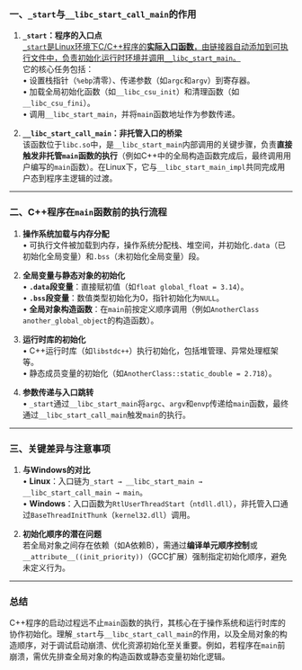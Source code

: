 
### 一、`_start`与`__libc_start_call_main`的作用
1. **`_start`：程序的入口点**  
   <u>`_start`是Linux环境下C/C++程序的**实际入口函数**，由链接器自动添加到可执行文件中，负责初始化运行时环境并调用`__libc_start_main`。</u>  
   它的核心任务包括：  
   • 设置栈指针（`%ebp`清零）、传递参数（如`argc`和`argv`）到寄存器。  
   • 加载全局初始化函数（如`__libc_csu_init`）和清理函数（如`__libc_csu_fini`）。  
   • 调用`__libc_start_main`，并将`main`函数地址作为参数传递。  

2. **`__libc_start_call_main`：非托管入口的桥梁**  
   该函数位于`libc.so`中，是`__libc_start_main`内部调用的关键步骤，负责**直接触发非托管`main`函数的执行**（例如C++中的全局构造函数完成后，最终调用用户编写的`main`函数）。在Linux下，它与`__libc_start_main_impl`共同完成用户态到程序主逻辑的过渡。

---

### 二、C++程序在`main`函数前的执行流程
1. **操作系统加载与内存分配**  
   • 可执行文件被加载到内存，操作系统分配栈、堆空间，并初始化`.data`（已初始化全局变量）和`.bss`（未初始化全局变量）段。  

2. **全局变量与静态对象的初始化**  
   • **`.data`段变量**：直接赋初值（如`float global_float = 3.14`）。  
   • **`.bss`段变量**：数值类型初始化为0，指针初始化为`NULL`。  
   • **全局对象构造函数**：在`main`前按定义顺序调用（例如`AnotherClass another_global_object`的构造函数）。  

3. **运行时库的初始化**  
   • C++运行时库（如`libstdc++`）执行初始化，包括堆管理、异常处理框架等。  
   • 静态成员变量的初始化（如`AnotherClass::static_double = 2.718`）。  

4. **参数传递与入口跳转**  
   • `_start`通过`__libc_start_main`将`argc`、`argv`和`envp`传递给`main`函数，最终通过`__libc_start_call_main`触发`main`的执行。

---

### 三、关键差异与注意事项
1. **与Windows的对比**  
   • **Linux**：入口链为`_start → __libc_start_main → __libc_start_call_main → main`。  
   • **Windows**：入口函数为`RtlUserThreadStart`（`ntdll.dll`），非托管入口通过`BaseThreadInitThunk`（`kernel32.dll`）调用。  

2. **初始化顺序的潜在问题**  
   若全局对象之间存在依赖（如A依赖B），需通过**编译单元顺序控制**或`__attribute__((init_priority))`（GCC扩展）强制指定初始化顺序，避免未定义行为。

---

### 总结
C++程序的启动过程远不止`main`函数的执行，其核心在于操作系统和运行时库的协作初始化。理解`_start`与`__libc_start_call_main`的作用，以及全局对象的构造顺序，对于调试启动崩溃、优化资源初始化至关重要。例如，若程序在`main`前崩溃，需优先排查全局对象的构造函数或静态变量初始化逻辑。